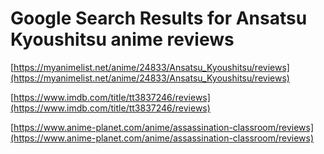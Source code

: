 # Google Search Results for Ansatsu Kyoushitsu anime reviews
[https://myanimelist.net/anime/24833/Ansatsu_Kyoushitsu/reviews](https://myanimelist.net/anime/24833/Ansatsu_Kyoushitsu/reviews)

[https://www.imdb.com/title/tt3837246/reviews](https://www.imdb.com/title/tt3837246/reviews)

[https://www.anime-planet.com/anime/assassination-classroom/reviews](https://www.anime-planet.com/anime/assassination-classroom/reviews)

